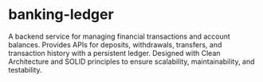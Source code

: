 # banking-ledger
A backend service for managing financial transactions and account balances. Provides APIs for deposits, withdrawals, transfers, and transaction history with a persistent ledger. Designed with Clean Architecture and SOLID principles to ensure scalability, maintainability, and testability.
